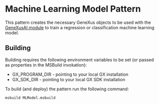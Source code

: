 # Machine Learning Model Pattern
This pattern creates the necessary GeneXus objects to be used with the [GeneXusAI module](https://wiki.genexus.com/commwiki/servlet/wiki?40315) to train a regression or classification machine learning model.

## Building

Building requires the following environment variables to be set (or passed as properties in the MSBuild invokation):
- GX_PROGRAM_DIR - pointing to your local GX installation
- GX_SDK_DIR - pointing to your local GX SDK installation

To build (and deploy) the pattern run the following command:

```
msbuild MLModel.msbuild
```
